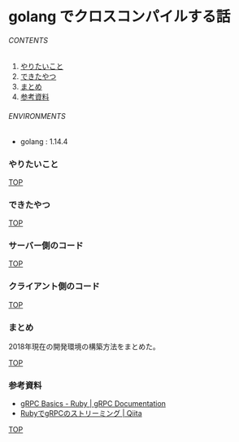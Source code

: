 # golang でクロスコンパイルする話
<a id="top"></a>

###### CONTENTS

1. [やりたいこと](#purpose)
1. [できたやつ](#outcome)
1. [まとめ](#postscript)
1. [参考資料](#reference)


###### ENVIRONMENTS

- golang : 1.14.4


<a id="purpose"></a>
### やりたいこと


[TOP](#top)
<a id="define-proto"></a>
### できたやつ


[TOP](#top)
<a id="server"></a>
### サーバー側のコード


[TOP](#top)
<a id="client"></a>
### クライアント側のコード


[TOP](#top)
<a id="postscript"></a>
### まとめ

2018年現在の開発環境の構築方法をまとめた。


[TOP](#top)
<a id="reference"></a>
### 参考資料

- [gRPC Basics - Ruby | gRPC Documentation](https://grpc.io/docs/tutorials/basic/ruby/)
- [RubyでgRPCのストリーミング | Qiita](https://qiita.com/yururit/items/bc7c0eda63d5fa30289a)


[TOP](#top)

